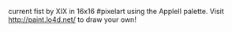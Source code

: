 current fist by XIX in 16x16 #pixelart using the AppleII palette. Visit http://paint.lo4d.net/ to draw your own! 
